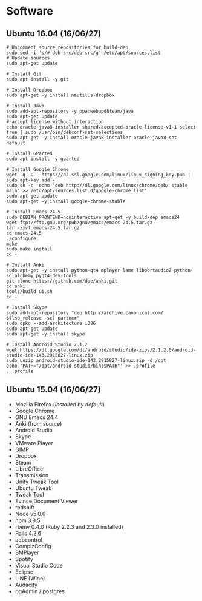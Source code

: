 # Software

## Ubuntu 16.04 (16/06/27)

```
# Uncomment source repositories for build-dep
sudo sed -i 's/# deb-src/deb-src/g' /etc/apt/sources.list
# Update sources
sudo apt-get update
```

```
# Install Git
sudo apt install -y git
```

```
# Install Dropbox
sudo apt-get -y install nautilus-dropbox
```

```
# Install Java
sudo add-apt-repository -y ppa:webupd8team/java
sudo apt-get update
# accept license without interaction
echo oracle-java8-installer shared/accepted-oracle-license-v1-1 select true | sudo /usr/bin/debconf-set-selections
sudo apt-get -y install oracle-java8-installer oracle-java8-set-default
```

```
# Install GParted
sudo apt install -y gparted
```

```
# Install Google Chrome
wget -q -O - https://dl-ssl.google.com/linux/linux_signing_key.pub | sudo apt-key add -
sudo sh -c 'echo "deb http://dl.google.com/linux/chrome/deb/ stable main" >> /etc/apt/sources.list.d/google-chrome.list'
sudo apt-get update
sudo apt-get -y install google-chrome-stable
```
```
# Install Emacs 24.5
sudo DEBIAN_FRONTEND=noninteractive apt-get -y build-dep emacs24
wget ftp://ftp.gnu.org/pub/gnu/emacs/emacs-24.5.tar.gz
tar -zxvf emacs-24.5.tar.gz
cd emacs-24.5
./configure
make
sudo make install
cd -
```

```
# Install Anki
sudo apt-get -y install python-qt4 mplayer lame libportaudio2 python-sqlalchemy pyqt4-dev-tools
git clone https://github.com/dae/anki.git
cd anki
tools/build_ui.sh
cd -
```

```
# Install Skype
sudo add-apt-repository "deb http://archive.canonical.com/ $(lsb_release -sc) partner"
sudo dpkg --add-architecture i386
sudo apt-get update
sudo apt-get -y install skype
```

```
# Install Android Studio 2.1.2
wget https://dl.google.com/dl/android/studio/ide-zips/2.1.2.0/android-studio-ide-143.2915827-linux.zip
sudo unzip android-studio-ide-143.2915827-linux.zip -d /opt
echo 'PATH="/opt/android-studio/bin:$PATH"' >> .profile
. .profile
```

## Ubuntu 15.04 (16/06/27)

* Mozilla Firefox (*installed by default*)
* Google Chrome
* GNU Emacs 24.4
* Anki (from source)
* Android Studio
* Skype
* VMware Player
* GIMP
* Dropbox
* Steam
* LibreOffice
* Transmission
* Unity Tweak Tool
* Ubuntu Tweak
* Tweak Tool
* Evince Document Viewer
* redshift
* Node v5.0.0
* npm 3.9.5
* rbenv 0.4.0 (Ruby 2.2.3 and 2.3.0 installed)
* Rails 4.2.6
* adbcontrol
* CompizConfig
* SMPlayer
* Spotify
* Visual Studio Code
* Eclipse
* LINE (Wine)
* Audacity
* pgAdmin / postgres
